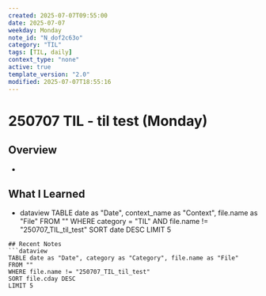 ```yaml
---
created: 2025-07-07T09:55:00
date: 2025-07-07
weekday: Monday
note_id: "N_dof2c63o"
category: "TIL"
tags: [TIL, daily]
context_type: "none"
active: true
template_version: "2.0"
modified: 2025-07-07T18:55:16
---
```

# 250707 TIL - til test (Monday)
## Overview
-
## What I Learned
- dataview
TABLE date as "Date", context_name as "Context", file.name as "File"
FROM ""
WHERE category = "TIL" AND file.name != "250707_TIL_til_test"
SORT date DESC
LIMIT 5
```
## Recent Notes
```dataview
TABLE date as "Date", category as "Category", file.name as "File"
FROM ""
WHERE file.name != "250707_TIL_til_test"
SORT file.cday DESC
LIMIT 5
```